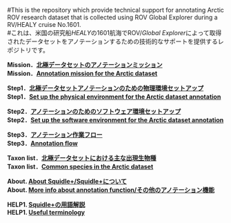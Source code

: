#This is the repository which provide technical support for annotating Arctic ROV research dataset that is collected using ROV Global Explorer during a RV/HEALY cruise No.1601.<br>
#これは、米国の研究船*HEALY*の1601航海でROV/*Global Explorer*によって取得されたデータセットをアノテーションするための技術的なサポートを提供するレポジトリです。<br>

**Mission．[北極データセットのアノテーションミッション](./mission/mission_for_the_dataset_jp.md)**<br>
**Mission．[Annotation mission for the Arctic dataset](./mission/mission_for_the_dataset_en.md)**

**Step1．[北極データセットアノテーションのための物理環境セットアップ](./setup/setup_physical_environment_jp.md)**<br>
**Step1．[Set up the physical environment for the Arctic dataset annotation](./setup/setup_physical_environment_en.md)**

**Step2．[アノテーションのためのソフトウェア環境セットアップ](./annotation/setup_annotation_software_environment_jp.md)**<br>
**Step2．[Set up the software environment for the Arctic dataset annotation](./annotation/setup_annotation_software_environment_en.md)**

**Step3．[アノテーション作業フロー](./annotation/annotation_flow_jp.md)**<br>
**Step3．[Annotation flow](./annotation/annotation_flow_en.md)**

**Taxon list．[北極データセットにおける主な出現生物種](./taxon/common_species_jp.md)**<br>
**Taxon list．[Common species in the Arctic dataset](./taxon/common_species_en.md)** 

**About. [About Squidle+/Squidle+について](./info/about.md)**<br>
**About. [More info about annotation function/その他のアノテーション機能](./annotation/more_info_about_annotation_function.md)**<br>


**HELP1. [Squidle+の用語解説](./info/useful_terminology_jp.md)**<br>
**HELP1. [Useful terminology](./info/useful_terminology_en.md)**<br>
